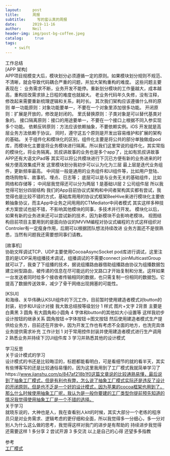 ```yaml
---
layout:     post
title:      周报
subtitle:	  写的蛮认真的周报
date:       2019-11-16
author:     Neil
header-img: img/post-bg-coffee.jpeg
catalog: 	 true
tags:
    - swift
---
```


工作总结  
[APP 架构]  
APP项目规模变大后，模块划分必须遵循一定的原则。如果模块划分规则不规范、不清晰，就会导致代码耦合严重的问题，并加大架构重构的难度。
这些问题主要表现在：
业务需求不断，业务开发不能停。重新划分模块的工作量越大，成本越高，重构技改需求排上日程的难度也就越大。
老业务代码年久失修，没有注释，修改起来需要重新梳理逻辑和关系，耗时长。
其次我们架构应该遵循什么样的原则
单一功能原则：对象功能要单一，不要在一个对象里添加很多功能。
开闭原则：扩展是开放的，修改是封闭的。
里氏替换原则：子类对象是可以替代基类对象的。
接口隔离原则：接口的用途要单一，不要在一个接口上根据不同入参实现多个功能。
依赖反转原则：方法应该依赖抽象，不要依赖实例。iOS 开发就是高层业务方法依赖于协议。
同时，遵守这五个原则是开发出容易维护和扩展的架构的基础。
关于组件化和模块化的区别，组件化主要是将公共的部分单独做成pod库，而模块化主要是将业务模块进行隔离。所以我们这里常说的组件化，其实常指的模块化，将业务隔离。凯叔讲故事的业务也是多个app了，比如有凯叔讲故事APP还有大语文iPad等 其实可以将公共模块进行下沉已方便有新的业务进来的时候方便高效集成开发
这里模块划分我初步可以认为化为三层
最上层是迭代业务组件，更新频率最高。
中间层一般是通用的业务组件和UI组件等，比如用户登陆、商场购物车、故事机、埋点、日志等；
底层可以是与业务无关的基础组件，比如网络和存储等；
中间层我觉得还可以分为两层 1 是基础UI层 2 公司组件层 所以我觉得可划分四层结构
我们的App目前协议式架构和中间者架构其实都有尝试，我觉得也是比较不错的方式，基础库用用的协议式框架BeeHive来进行模块化主要依赖抽象协议，而主App中业务之间用用的CTMediator中间者模式 其实这样多种技术方案尝试也挺不错，不影响其他模块的同事，多技术并行开发。
模块化以后，如果有新的业务进来还可以尝试新的技术，因为新模块不会影响老模块。
视图结构目前项目主要用到的是面向协议的MVVM编程对协议式编程的方式这样组织对Controler有一定瘦身作用，后期可以根据团队想法持续改进
业务方面还不是很熟悉，当然有问题我还需要想同事们请教。

[故事机]  
协助文晖调试TCP、UDP主要使用CocoaAsyncSocket pod库进行调试，这里注意的是UDP采用组播技术调试，组播调试的不需要connect joinMulticastGroup就可以了，我查了下组播的技术，据说组播路由器借助组播路由协议为组播数据包建立树型路由，被传递的信息在尽可能远的分叉路口才开始复制和分发。这样如果一台发送者同时给多个接收者传输相同的数据，也只需复制一份相同的数据包。它提高了数据传送效率，减少了骨干网络出现拥塞的可能性。

[KSUI]  
和海缘、关华伟确认KSUI组件的下沉工作，目前暂时使用建造者模式对button的封装，初步和UI设计对接 我大致总结按等级划分 1 样式 图片+文字 2背景 主要是白黄黑 3 圆角 有大圆角和小圆角 4 字体和button的其他如大小设置等 这样我初步设计按钮的继承关系 圆角按钮->字体按钮->图文按钮 然后使用建造者模式生产提供给业务方，目前还在开放中，因为开发工作也有考虑不全面的地方，也洗完具体业务提供需求补充
工作计划
1 对于常用控件封装并使用建造者模式进行生产调用
2 熟悉业务并持续下沉UI组件库
3 学习并熟悉其他的设计模式  

学习反思  
关于设计模式的学习  
设计模式的书还是比较晦涩的，标题都能看明白，可是看细节的就的看半天，其实有些博客写的还是比较通俗易懂的，因为这里我用到了工厂模式我就简单学习了https://www.jianshu.com/p/847af218b1f0这篇文章说的比较通熟易懂，最后说到了抽象工厂模式，但是有利也有弊，怎么说了抽象工厂模式实际还是违反了设计的开闭原则，但是也不乏是一个好的设计模式，因为苹果的cocoa框架也用到了，那么什么时候使用抽象工厂呢，我认为是一般你要建的工厂类型你提前预先知道的情况我觉得使用抽象工厂是一个不错的选择。  
关于学习  
就晓东说的，大神也是人，我在查看别人kit的时候，其实大部分一个老练的程序员只是对业务需求、逻辑考虑的更仔细和全面，所以我觉得多一分细心，多一分对别人为什么这么做的思考，我觉得这样对我门的进步是有帮助的 持续进步我觉得还需要这样 1 多分享 2 尝试开源 3 多交流  以上是自己的心得 还望多多指教  

参考  
[工厂模式](https://www.jianshu.com/p/847af218b1f0)